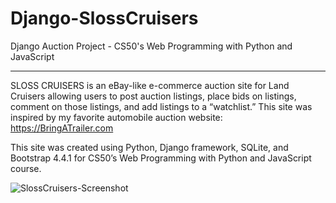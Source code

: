 # Django-SlossCruisers
Django Auction Project - CS50's Web Programming with Python and JavaScript

---

SLOSS CRUISERS is an eBay-like e-commerce auction site for Land Cruisers allowing users to post auction listings, place bids on listings, comment on those listings, and add listings to a “watchlist.” This site was inspired by my favorite automobile auction website: https://BringATrailer.com 

This site was created using Python, Django framework, SQLite, and Bootstrap 4.4.1 for CS50’s Web Programming with Python and JavaScript course. 

![SlossCruisers-Screenshot](https://github.com/blaineprickett/Django-SlossCruisers/assets/109476886/857689cf-cdb4-4408-b671-bff055e4a227)
